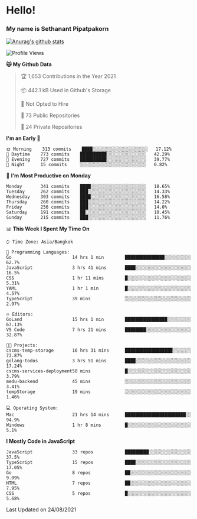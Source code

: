 # Hello!
### My name is Sethanant Pipatpakorn

[![Anurag's github stats](https://github-readme-stats.vercel.app/api?username=thetkpark&count_private=true&show_icons=true&theme=tokyonight)](https://github.com/anuraghazra/github-readme-stats)

<!--START_SECTION:waka-->
![Profile Views](http://img.shields.io/badge/Profile%20Views-2-blue)

**🐱 My Github Data** 

> 🏆 1,653 Contributions in the Year 2021
 > 
> 📦 442.1 kB Used in Github's Storage 
 > 
> 🚫 Not Opted to Hire
 > 
> 📜 73 Public Repositories 
 > 
> 🔑 24 Private Repositories  
 > 
**I'm an Early 🐤** 

```text
🌞 Morning    313 commits    ████░░░░░░░░░░░░░░░░░░░░░   17.12% 
🌆 Daytime    773 commits    ██████████░░░░░░░░░░░░░░░   42.29% 
🌃 Evening    727 commits    ██████████░░░░░░░░░░░░░░░   39.77% 
🌙 Night      15 commits     ░░░░░░░░░░░░░░░░░░░░░░░░░   0.82%

```
📅 **I'm Most Productive on Monday** 

```text
Monday       341 commits    ████░░░░░░░░░░░░░░░░░░░░░   18.65% 
Tuesday      262 commits    ███░░░░░░░░░░░░░░░░░░░░░░   14.33% 
Wednesday    303 commits    ████░░░░░░░░░░░░░░░░░░░░░   16.58% 
Thursday     260 commits    ███░░░░░░░░░░░░░░░░░░░░░░   14.22% 
Friday       256 commits    ███░░░░░░░░░░░░░░░░░░░░░░   14.0% 
Saturday     191 commits    ██░░░░░░░░░░░░░░░░░░░░░░░   10.45% 
Sunday       215 commits    ███░░░░░░░░░░░░░░░░░░░░░░   11.76%

```


📊 **This Week I Spent My Time On** 

```text
⌚︎ Time Zone: Asia/Bangkok

💬 Programming Languages: 
Go                       14 hrs 1 min        ███████████████░░░░░░░░░░   62.7% 
JavaScript               3 hrs 41 mins       ████░░░░░░░░░░░░░░░░░░░░░   16.5% 
CSS                      1 hr 11 mins        █░░░░░░░░░░░░░░░░░░░░░░░░   5.31% 
YAML                     1 hr 1 min          █░░░░░░░░░░░░░░░░░░░░░░░░   4.57% 
TypeScript               39 mins             ░░░░░░░░░░░░░░░░░░░░░░░░░   2.97%

🔥 Editors: 
GoLand                   15 hrs 1 min        ████████████████░░░░░░░░░   67.13% 
VS Code                  7 hrs 21 mins       ████████░░░░░░░░░░░░░░░░░   32.87%

🐱‍💻 Projects: 
cscms-temp-storage       16 hrs 31 mins      ██████████████████░░░░░░░   73.87% 
golang-todos             3 hrs 51 mins       ████░░░░░░░░░░░░░░░░░░░░░   17.24% 
cscms-services-deployment50 mins             █░░░░░░░░░░░░░░░░░░░░░░░░   3.79% 
medu-backend             45 mins             ░░░░░░░░░░░░░░░░░░░░░░░░░   3.41% 
tempStorage              19 mins             ░░░░░░░░░░░░░░░░░░░░░░░░░   1.46%

💻 Operating System: 
Mac                      21 hrs 14 mins      ███████████████████████░░   94.9% 
Windows                  1 hr 8 mins         █░░░░░░░░░░░░░░░░░░░░░░░░   5.1%

```

**I Mostly Code in JavaScript** 

```text
JavaScript               33 repos            █████████░░░░░░░░░░░░░░░░   37.5% 
TypeScript               15 repos            ████░░░░░░░░░░░░░░░░░░░░░   17.05% 
Go                       8 repos             ██░░░░░░░░░░░░░░░░░░░░░░░   9.09% 
HTML                     7 repos             ██░░░░░░░░░░░░░░░░░░░░░░░   7.95% 
CSS                      5 repos             █░░░░░░░░░░░░░░░░░░░░░░░░   5.68%

```



 Last Updated on 24/08/2021
<!--END_SECTION:waka-->
